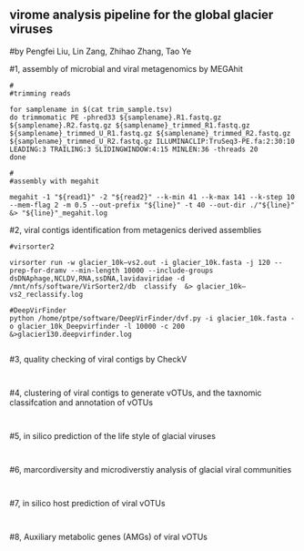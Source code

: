 ## virome analysis pipeline for the global glacier viruses

#by Pengfei Liu, Lin Zang, Zhihao Zhang, Tao Ye

#1, assembly of microbial and viral metagenomics by MEGAhit
```
#
#trimming reads 

for samplename in $(cat trim_sample.tsv)
do trimmomatic PE -phred33 ${samplename}.R1.fastq.gz ${samplename}.R2.fastq.gz ${samplename}_trimmed_R1.fastq.gz ${samplename}_trimmed_U_R1.fastq.gz ${samplename}_trimmed_R2.fastq.gz ${samplename}_trimmed_U_R2.fastq.gz ILLUMINACLIP:TruSeq3-PE.fa:2:30:10 LEADING:3 TRAILING:3 SLIDINGWINDOW:4:15 MINLEN:36 -threads 20
done

#
#assembly with megahit

megahit -1 "${read1}" -2 "${read2}" --k-min 41 --k-max 141 --k-step 10 --mem-flag 2 -m 0.5 --out-prefix "${line}" -t 40 --out-dir ./"${line}" &> "${line}"_megahit.log

```


#2, viral contigs identification from metagenics derived assemblies
```
#virsorter2

virsorter run -w glacier_10k—vs2.out -i glacier_10k.fasta -j 120 --prep-for-dramv --min-length 10000 --include-groups dsDNAphage,NCLDV,RNA,ssDNA,lavidaviridae -d /mnt/nfs/software/VirSorter2/db  classify  &> glacier_10k—vs2_reclassify.log

#DeepVirFinder
python /home/ptpe/software/DeepVirFinder/dvf.py -i glacier_10k.fasta -o glacier_10k_Deepvirfinder -l 10000 -c 200 &>glacier130.deepvirfinder.log


```



#3, quality checking of viral contigs by CheckV
```


```


#4, clustering of viral contigs to generate vOTUs, and the taxnomic classifcation and annotation of vOTUs
```


```



#5, in silico prediction of the life style of glacial viruses
```


```


#6, marcordiversity and microdiverstiy analysis of glacial viral communities
```


```


#7, in silico host prediction of viral vOTUs
```


```

#8, Auxiliary metabolic genes (AMGs) of viral vOTUs
```


```
